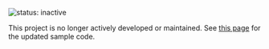 ![status: inactive](https://img.shields.io/badge/status-inactive-red.svg)

This project is no longer actively developed or maintained. See [this page](https://cloud.google.com/storage/docs/reference/libraries) for the updated sample code.

